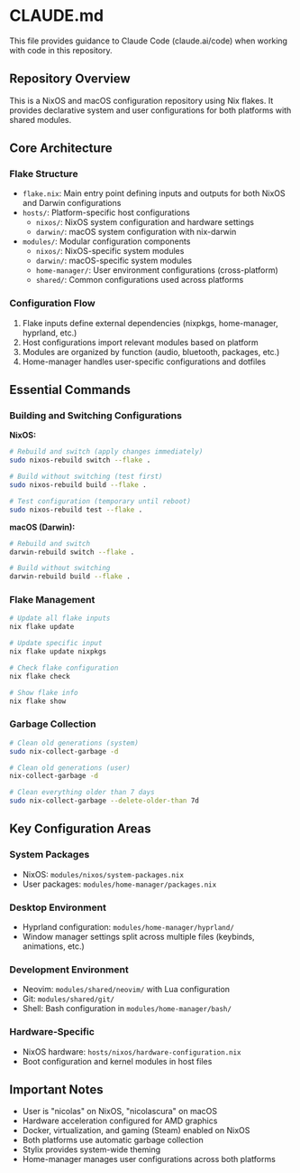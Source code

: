# CLAUDE.md

This file provides guidance to Claude Code (claude.ai/code) when working with code in this repository.

## Repository Overview

This is a NixOS and macOS configuration repository using Nix flakes. It provides declarative system and user configurations for both platforms with shared modules.

## Core Architecture

### Flake Structure
- `flake.nix`: Main entry point defining inputs and outputs for both NixOS and Darwin configurations
- `hosts/`: Platform-specific host configurations
  - `nixos/`: NixOS system configuration and hardware settings
  - `darwin/`: macOS system configuration with nix-darwin
- `modules/`: Modular configuration components
  - `nixos/`: NixOS-specific system modules
  - `darwin/`: macOS-specific system modules  
  - `home-manager/`: User environment configurations (cross-platform)
  - `shared/`: Common configurations used across platforms

### Configuration Flow
1. Flake inputs define external dependencies (nixpkgs, home-manager, hyprland, etc.)
2. Host configurations import relevant modules based on platform
3. Modules are organized by function (audio, bluetooth, packages, etc.)
4. Home-manager handles user-specific configurations and dotfiles

## Essential Commands

### Building and Switching Configurations

**NixOS:**
```bash
# Rebuild and switch (apply changes immediately)
sudo nixos-rebuild switch --flake .

# Build without switching (test first)
sudo nixos-rebuild build --flake .

# Test configuration (temporary until reboot)
sudo nixos-rebuild test --flake .
```

**macOS (Darwin):**
```bash
# Rebuild and switch
darwin-rebuild switch --flake .

# Build without switching
darwin-rebuild build --flake .
```

### Flake Management
```bash
# Update all flake inputs
nix flake update

# Update specific input
nix flake update nixpkgs

# Check flake configuration
nix flake check

# Show flake info
nix flake show
```

### Garbage Collection
```bash
# Clean old generations (system)
sudo nix-collect-garbage -d

# Clean old generations (user)
nix-collect-garbage -d

# Clean everything older than 7 days
sudo nix-collect-garbage --delete-older-than 7d
```

## Key Configuration Areas

### System Packages
- NixOS: `modules/nixos/system-packages.nix`
- User packages: `modules/home-manager/packages.nix`

### Desktop Environment
- Hyprland configuration: `modules/home-manager/hyprland/`
- Window manager settings split across multiple files (keybinds, animations, etc.)

### Development Environment
- Neovim: `modules/shared/neovim/` with Lua configuration
- Git: `modules/shared/git/`
- Shell: Bash configuration in `modules/home-manager/bash/`

### Hardware-Specific
- NixOS hardware: `hosts/nixos/hardware-configuration.nix`
- Boot configuration and kernel modules in host files

## Important Notes

- User is "nicolas" on NixOS, "nicolascura" on macOS
- Hardware acceleration configured for AMD graphics
- Docker, virtualization, and gaming (Steam) enabled on NixOS
- Both platforms use automatic garbage collection
- Stylix provides system-wide theming
- Home-manager manages user configurations across both platforms